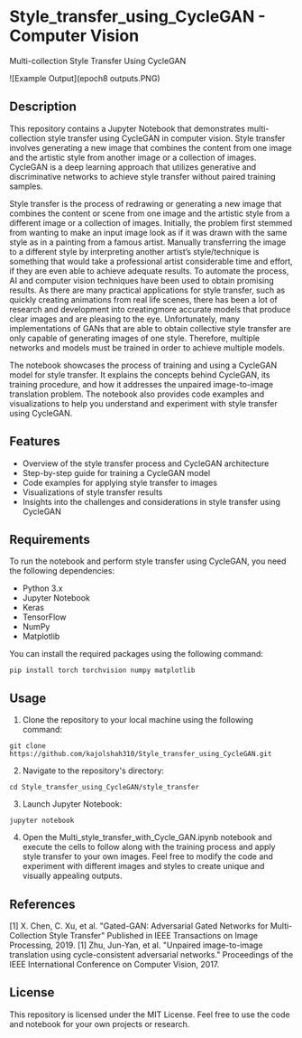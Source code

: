 # Style_transfer_using_CycleGAN - Computer Vision
Multi-collection Style Transfer Using CycleGAN

![Example Output](epoch8 outputs.PNG)
## Description
This repository contains a Jupyter Notebook that demonstrates multi-collection style transfer using CycleGAN in computer vision. Style transfer involves generating a new image that combines the content from one image and the artistic style from another image or a collection of images. CycleGAN is a deep learning approach that utilizes generative and discriminative networks to achieve style transfer without paired training samples.

Style transfer is the process of redrawing or generating a new image that combines the content or scene from one image and the artistic style from a different image or a collection of images. Initially, the problem first stemmed from wanting to make an input image look as if it was drawn with the same style as in a painting from a famous artist. Manually transferring the image to a different style by interpreting another artist’s style/technique is something that would take a professional artist considerable time and effort, if they are even able to achieve adequate results.
To automate the process, AI and computer vision techniques have been used to obtain promising results. As there are many practical applications for style transfer, such as quickly creating animations from real life scenes, there has been a lot of research and development into creatingmore accurate models that produce clear images and are pleasing to the eye. Unfortunately, many implementations of GANs that are able to obtain collective style transfer are only capable of generating images of one style. Therefore, multiple networks and models must be trained in order to achieve multiple models.


The notebook showcases the process of training and using a CycleGAN model for style transfer. It explains the concepts behind CycleGAN, its training procedure, and how it addresses the unpaired image-to-image translation problem. The notebook also provides code examples and visualizations to help you understand and experiment with style transfer using CycleGAN.


## Features
- Overview of the style transfer process and CycleGAN architecture
- Step-by-step guide for training a CycleGAN model
- Code examples for applying style transfer to images
- Visualizations of style transfer results
- Insights into the challenges and considerations in style transfer using CycleGAN

## Requirements
To run the notebook and perform style transfer using CycleGAN, you need the following dependencies:
- Python 3.x
- Jupyter Notebook
- Keras
- TensorFlow
- NumPy
- Matplotlib

You can install the required packages using the following command:
```shell
pip install torch torchvision numpy matplotlib
```
## Usage
1) Clone the repository to your local machine using the following command:
```
git clone https://github.com/kajolshah310/Style_transfer_using_CycleGAN.git
```
2) Navigate to the repository's directory:
```
cd Style_transfer_using_CycleGAN/style_transfer
```
3) Launch Jupyter Notebook:
```
jupyter notebook
```

4) Open the Multi_style_transfer_with_Cycle_GAN.ipynb notebook and execute the cells to follow along with the training process and apply style transfer to your own images.
Feel free to modify the code and experiment with different images and styles to create unique and visually appealing outputs.

## References

[1] X. Chen, C. Xu, et al. "Gated-GAN: Adversarial Gated Networks for Multi-Collection Style Transfer" Published in IEEE Transactions on Image Processing, 2019.
[1] Zhu, Jun-Yan, et al. "Unpaired image-to-image translation using cycle-consistent adversarial networks." Proceedings of the IEEE International Conference on Computer Vision, 2017.

## License
This repository is licensed under the MIT License. Feel free to use the code and notebook for your own projects or research.

